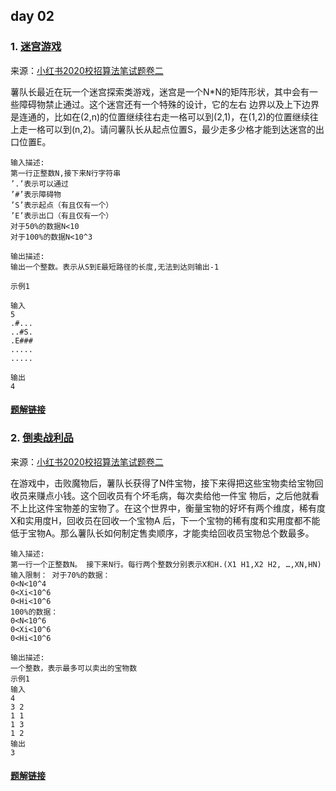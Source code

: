 ## day 02 

### 1. [迷宫游戏](<https://www.nowcoder.com/questionTerminal/c356fb7d1678419a9e9aa3c6f5a05765?answerType=1&f=discussion>)
来源：[小红书2020校招算法笔试题卷二](<https://www.nowcoder.com/test/23568060/summary>)

薯队长最近在玩一个迷宫探索类游戏，迷宫是一个N*N的矩阵形状，其中会有一些障碍物禁止通过。这个迷宫还有一个特殊的设计，它的左右 边界以及上下边界是连通的，比如在(2,n)的位置继续往右走一格可以到(2,1)，在(1,2)的位置继续往上走一格可以到(n,2)。请问薯队长从起点位置S，最少走多少格才能到达迷宫的出口位置E。 

```
输入描述:
第一行正整数N,接下来N行字符串
’.’表示可以通过
’#’表示障碍物
’S’表示起点（有且仅有一个）
’E’表示出口（有且仅有一个）
对于50%的数据N<10
对于100%的数据N<10^3 

输出描述:
输出一个整数。表示从S到E最短路径的长度,无法到达则输出-1 

示例1

输入
5
.#...
..#S.
.E### 
..... 
.....

输出
4
```

#### [题解链接](./solution_1.md)

### 2. [倒卖战利品](https://www.nowcoder.com/questionTerminal/2f8a06421eea4dfe837453c8be6cb210?answerType=1&f=discussion)
来源：[小红书2020校招算法笔试题卷二](<https://www.nowcoder.com/test/23568060/summary>)

在游戏中，击败魔物后，薯队长获得了N件宝物，接下来得把这些宝物卖给宝物回收员来赚点小钱。这个回收员有个坏毛病，每次卖给他一件宝 物后，之后他就看不上比这件宝物差的宝物了。在这个世界中，衡量宝物的好坏有两个维度，稀有度X和实用度H，回收员在回收一个宝物A 后，下一个宝物的稀有度和实用度都不能低于宝物A。那么薯队长如何制定售卖顺序，才能卖给回收员宝物总个数最多。 

```
输入描述:
第一行一个正整数N。 接下来N行。每行两个整数分别表示X和H.(X1 H1,X2 H2, …,XN,HN)
输入限制： 对于70%的数据： 
0<N<10^4 
0<Xi<10^6 
0<Hi<10^6 
100%的数据：
0<N<10^6
0<Xi<10^6 
0<Hi<10^6

输出描述:
一个整数，表示最多可以卖出的宝物数
示例1
输入
4
3 2
1 1 
1 3
1 2
输出
3
```

#### [题解链接](./solution_2.md)